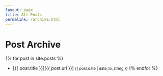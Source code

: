 ```yaml
---
layout: page
title: All Posts
permalink: /archive.html
---
```


# Post Archive

{% for post in site.posts %}
- [{{ post.title }}]({{ post.url }}) <small>{{ post.date | date_to_string }}</small>
{% endfor %}

